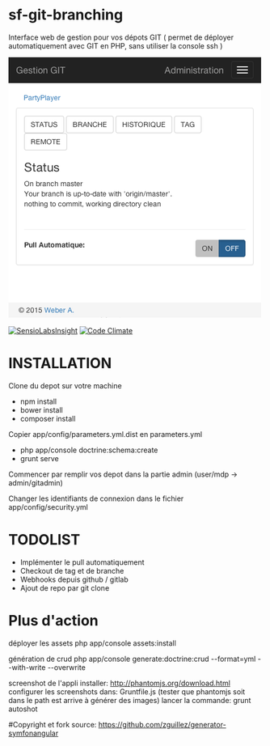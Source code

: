 # sf-git-branching
Interface web de gestion pour vos dépots GIT
( permet de déployer automatiquement avec GIT en PHP, sans utiliser la console ssh )

![Index screenshot](/web/images/screenshots/local-500x500-index.png?raw=true "Index")


[![SensioLabsInsight](https://insight.sensiolabs.com/projects/c4e5d688-c273-4791-8894-c5c2b4d9e408/big.png)](https://insight.sensiolabs.com/projects/c4e5d688-c273-4791-8894-c5c2b4d9e408)
[![Code Climate](https://codeclimate.com/github/TwanoO67/sf-git-branching/badges/gpa.svg)](https://codeclimate.com/github/TwanoO67/sf-git-branching)

# INSTALLATION

Clone du depot sur votre machine

- npm install
- bower install
- composer install

Copier app/config/parameters.yml.dist en parameters.yml

- php app/console doctrine:schema:create
- grunt serve

Commencer par remplir vos depot dans la partie admin (user/mdp -> admin/gitadmin)

Changer les identifiants de connexion dans le fichier app/config/security.yml

# TODOLIST

- Implémenter le pull automatiquement
- Checkout de tag et de branche
- Webhooks depuis github / gitlab
- Ajout de repo par git clone

# Plus d'action

déployer les assets
php app/console assets:install

génération de crud
php app/console generate:doctrine:crud --format=yml --with-write --overwrite

screenshot de l'appli
installer: http://phantomjs.org/download.html
configurer les screenshots dans: Gruntfile.js
(tester que phantomjs soit dans le path est arrive à générer des images)
lancer la commande: grunt autoshot


#Copyright et fork
source: https://github.com/zguillez/generator-symfonangular
